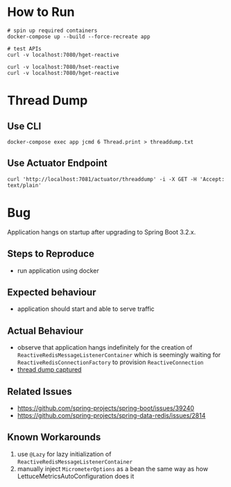 # How to Run
```shell
# spin up required containers
docker-compose up --build --force-recreate app

# test APIs
curl -v localhost:7080/hget-reactive

curl -v localhost:7080/hset-reactive
curl -v localhost:7080/hget-reactive

```

# Thread Dump
## Use CLI
```shell
docker-compose exec app jcmd 6 Thread.print > threaddump.txt
```
## Use Actuator Endpoint
```shell
curl 'http://localhost:7081/actuator/threaddump' -i -X GET -H 'Accept: text/plain'
```

# Bug
Application hangs on startup after upgrading to Spring Boot 3.2.x.

## Steps to Reproduce
- run application using docker

## Expected behaviour
- application should start and able to serve traffic

## Actual Behaviour
- observe that application hangs indefinitely for the creation of `ReactiveRedisMessageListenerContainer` which is seemingly waiting for `ReactiveRedisConnectionFactory` to provision `ReactiveConnection`
- [thread dump captured](./threaddump.txt)

## Related Issues
- https://github.com/spring-projects/spring-boot/issues/39240
- https://github.com/spring-projects/spring-data-redis/issues/2814

## Known Workarounds
1. use `@Lazy` for lazy initialization of `ReactiveRedisMessageListenerContainer`
2. manually inject `MicrometerOptions` as a bean the same way as how LettuceMetricsAutoConfiguration does it
